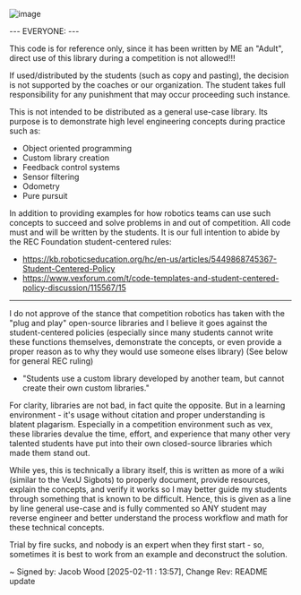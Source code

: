 ![image](https://github.com/user-attachments/assets/d1efa1b0-7bf6-4df5-b4d3-a61da0be6b11)

--- EVERYONE: ---

This code is for reference only, since it has been written by ME an "Adult", 
direct use of this library during a competition is not allowed!!!

If used/distributed by the students (such as copy and pasting), the decision is not supported by the 
coaches or our organization. The student takes full responsibility for any punishment that may occur 
proceeding such instance.

This is not intended to be distributed as a general use-case library. Its purpose is to demonstrate 
high level engineering concepts during practice such as:
 - Object oriented programming
 - Custom library creation
 - Feedback control systems
 - Sensor filtering
 - Odometry
 - Pure pursuit

In addition to providing examples for how robotics teams can use such concepts to succeed and solve problems in and 
out of competition. All code must and will be written by the students. It is our full intention to abide
by the REC Foundation student-centered rules: 

 - https://kb.roboticseducation.org/hc/en-us/articles/5449868745367-Student-Centered-Policy 
 - https://www.vexforum.com/t/code-templates-and-student-centered-policy-discussion/115567/15
 
-----------------------------------------------------------------------------------------------------------------------------

I do not approve of the stance that competition robotics has taken with the "plug and play" open-source libraries and I believe 
it goes against the student-centered policies (especially since many students cannot write these functions themselves, demonstrate the concepts,
or even provide a proper reason as to why they would use someone elses library)
(See below for general REC ruling) 
- "Students use a custom library developed by another team, but cannot create their own custom libraries." 

For clarity, libraries are not bad, in fact quite the opposite. But in a learning environment - it's usage without citation and proper understanding is blatent plagarism. 
Especially in a competition environment such as vex, these libraries devalue the time, effort, and experience that many other very talented students have put into their 
own closed-source libraries which made them stand out.

While yes, this is technically a library itself, this is written as more of a wiki (similar to the VexU Sigbots) to properly document, provide resources, 
explain the concepts, and verify it works so I may better guide my students through something that is known to be difficult. Hence, this is given as a line 
by line general use-case and is fully commented so ANY student may reverse engineer and better understand the process workflow and math for these technical concepts. 

Trial by fire sucks, and nobody is an expert when they first start - so, sometimes it is best to work from an example and deconstruct the solution.

~ Signed by: Jacob Wood [2025-02-11 : 13:57], Change Rev: README update
